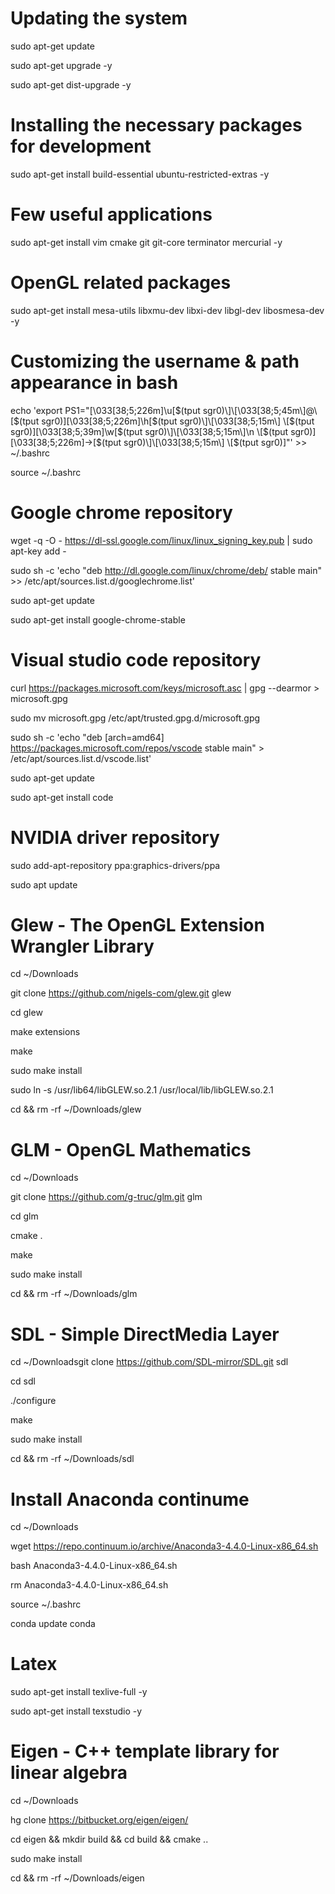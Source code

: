 # Updating the system
sudo apt-get update

sudo apt-get upgrade -y

sudo apt-get dist-upgrade -y

# Installing the necessary packages for development 
sudo apt-get install build-essential ubuntu-restricted-extras -y

# Few useful applications
sudo apt-get install vim cmake git git-core terminator mercurial -y

# OpenGL related packages
sudo apt-get install mesa-utils libxmu-dev libxi-dev libgl-dev libosmesa-dev -y

# Customizing the username & path appearance in bash
echo 'export PS1="\[\033[38;5;226m\]\u\[$(tput sgr0)\]\[\033[38;5;45m\]@\[$(tput sgr0)\]\[\033[38;5;226m\]\h\[$(tput sgr0)\]\[\033[38;5;15m\] \[$(tput sgr0)\]\[\033[38;5;39m\]\w\[$(tput sgr0)\]\[\033[38;5;15m\]\n \[$(tput sgr0)\]\[\033[38;5;226m\]->\[$(tput sgr0)\]\[\033[38;5;15m\] \[$(tput sgr0)\]"' >> ~/.bashrc

source ~/.bashrc

# Google chrome repository
wget -q -O - https://dl-ssl.google.com/linux/linux_signing_key.pub | sudo apt-key add -

sudo sh -c 'echo "deb http://dl.google.com/linux/chrome/deb/ stable main" >> /etc/apt/sources.list.d/googlechrome.list'

sudo apt-get update

sudo apt-get install google-chrome-stable

# Visual studio code repository
curl https://packages.microsoft.com/keys/microsoft.asc | gpg --dearmor > microsoft.gpg

sudo mv microsoft.gpg /etc/apt/trusted.gpg.d/microsoft.gpg

sudo sh -c 'echo "deb [arch=amd64] https://packages.microsoft.com/repos/vscode stable main" > /etc/apt/sources.list.d/vscode.list'

sudo apt-get update

sudo apt-get install code

# NVIDIA driver repository
sudo add-apt-repository ppa:graphics-drivers/ppa

sudo apt update

# Glew - The OpenGL Extension Wrangler Library
cd ~/Downloads

git clone https://github.com/nigels-com/glew.git glew

cd glew

make extensions

make

sudo make install

sudo ln -s /usr/lib64/libGLEW.so.2.1 /usr/local/lib/libGLEW.so.2.1

cd && rm -rf ~/Downloads/glew

# GLM - OpenGL Mathematics
cd ~/Downloads

git clone https://github.com/g-truc/glm.git glm

cd glm

cmake .

make

sudo make install

cd && rm -rf ~/Downloads/glm

# SDL - Simple DirectMedia Layer
cd ~/Downloadsgit clone https://github.com/SDL-mirror/SDL.git sdl

cd sdl

./configure

make

sudo make install

cd && rm -rf ~/Downloads/sdl

# Install Anaconda continume

cd ~/Downloads

wget https://repo.continuum.io/archive/Anaconda3-4.4.0-Linux-x86_64.sh

bash Anaconda3-4.4.0-Linux-x86_64.sh

rm Anaconda3-4.4.0-Linux-x86_64.sh 

source ~/.bashrc

conda update conda


# Latex
sudo apt-get install texlive-full -y

sudo apt-get install texstudio -y

# Eigen - C++ template library for linear algebra
cd ~/Downloads

hg clone https://bitbucket.org/eigen/eigen/

cd eigen && mkdir build && cd build && cmake ..

sudo make install

cd && rm -rf ~/Downloads/eigen

